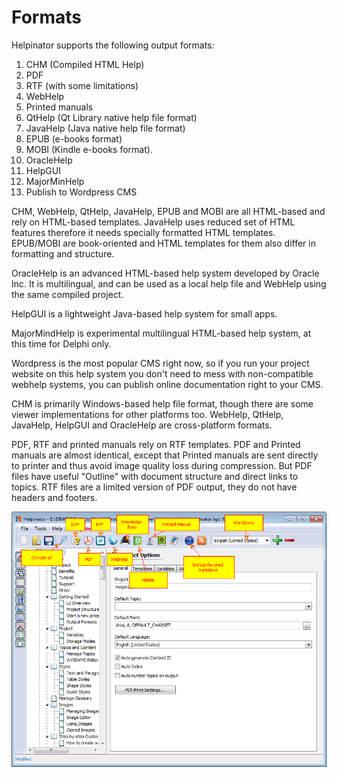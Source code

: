 # Formats

Helpinator supports the following output formats:


1. CHM (Compiled HTML Help)
2. PDF
3. RTF (with some limitations)
4. WebHelp
5. Printed manuals
6. QtHelp (Qt Library native help file format)
7. JavaHelp (Java native help file format)
8. EPUB (e-books format)
9. MOBI (Kindle e-books format).
10. OracleHelp
11. HelpGUI
12. MajorMinHelp
13. Publish to Wordpress CMS


CHM, WebHelp, QtHelp, JavaHelp, EPUB and MOBI are all HTML-based and rely on HTML-based templates. JavaHelp uses reduced set of HTML features therefore it needs specially formatted HTML templates. EPUB/MOBI are book-oriented and HTML templates for them also differ in formatting and structure.


OracleHelp is an advanced HTML-based help system developed by Oracle Inc. It is multilingual, and can be used as a local help file and WebHelp using the same compiled project.


HelpGUI is a lightweight Java-based help system for small apps.


MajorMindHelp is experimental multilingual HTML-based help system, at this time for Delphi only.


Wordpress is the most popular CMS right now, so if you run your project website on this help system you don't need to mess with non-compatible webhelp systems, you can publish online documentation right to your CMS.


CHM is primarily Windows-based help file format, though there are some viewer implementations for other platforms too. WebHelp, QtHelp, JavaHelp, HelpGUI and OracleHelp are cross-platform formats.


PDF, RTF and printed manuals rely on RTF templates. PDF and Printed manuals are almost identical, except that Printed manuals are sent directly to printer and thus avoid image quality loss during compression. But PDF files have useful "Outline" with document structure and direct links to topics. RTF files are a limited version of PDF output, they do not have headers and footers.


![formats.png](images/formats.png "formats.png")
